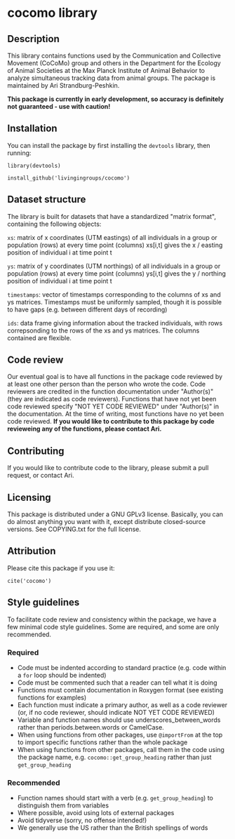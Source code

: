 # cocomo library

## Description

This library contains functions used by the Communication and Collective Movement (CoCoMo) group and others in the Department for the Ecology of Animal Societies at the Max Planck Institute of Animal Behavior to analyze simultaneous tracking data from animal groups. The package is maintained by Ari Strandburg-Peshkin. 

**This package is currently in early development, so accuracy is definitely not guaranteed - use with caution!**

## Installation

You can install the package by first installing the `devtools` library, then running:

`library(devtools)`

`install_github('livingingroups/cocomo')`

## Dataset structure

The library is built for datasets that have a standardized "matrix format", containing the following objects:

`xs`: matrix of x coordinates (UTM eastings) of all individuals in a group or population (rows) at every time point (columns)
xs[i,t] gives the x / easting position of individual i at time point t

`ys`: matrix of y coordinates (UTM northings) of all individuals in a group or population (rows) at every time point (columns)
ys[i,t] gives the y / northing position of individual i at time point t

`timestamps`: vector of timestamps corresponding to the columns of xs and ys matrices. Timestamps must be uniformly sampled, though it is possible to have gaps (e.g. between different days of recording)

`ids`: data frame giving information about the tracked individuals, with rows correpsonding to the rows of the xs and ys matrices. The columns contained are flexible.

## Code review

Our eventual goal is to have all functions in the package code reviewed by at least one other person than the person who wrote the code. Code reviewers are credited in the function documentation under "Author(s)" (they are indicated as code reviewers). Functions that have not yet been code reviewed specify "NOT YET CODE REVIEWED" under "Author(s)" in the documentation. At the time of writing, most functions have no yet been code reviewed. **If you would like to contribute to this package by code revieweing any of the functions, please contact Ari.**

## Contributing

If you would like to contribute code to the library, please submit a pull request, or contact Ari. 

## Licensing

This package is distributed under a GNU GPLv3 license. Basically, you can do almost anything you want with it, except distribute closed-source versions. See COPYING.txt for the full license.

## Attribution

Please cite this package if you use it:

`cite('cocomo')`

## Style guidelines

To facilitate code review and consistency within the package, we have a few minimal code style guidelines. Some are required, and some are only recommended.

### Required

- Code must be indented according to standard practice (e.g. code within a `for` loop should be indented)
- Code must be commented such that a reader can tell what it is doing
- Functions must contain documentation in Roxygen format (see existing functions for examples)
- Each function must indicate a primary author, as well as a code reviewer (or, if no code reviewer, should indicate NOT YET CODE REVIEWED)
- Variable and function names should use underscores_between_words rather than periods.between.words or CamelCase.
- When using functions from other packages, use `@importFrom` at the top to import specific functions rather than the whole package
- When using functions from other packages, call them in the code using the package name, e.g. `cocomo::get_group_heading` rather than just `get_group_heading`

### Recommended

- Function names should start with a verb (e.g. `get_group_heading`) to distinguish them from variables
- Where possible, avoid using lots of external packages
- Avoid tidyverse (sorry, no offense intended!)
- We generally use the US rather than the British spellings of words